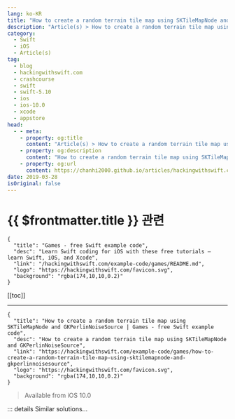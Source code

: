 ```yaml
---
lang: ko-KR
title: "How to create a random terrain tile map using SKTileMapNode and GKPerlinNoiseSource"
description: "Article(s) > How to create a random terrain tile map using SKTileMapNode and GKPerlinNoiseSource"
category:
  - Swift
  - iOS
  - Article(s)
tag: 
  - blog
  - hackingwithswift.com
  - crashcourse
  - swift
  - swift-5.10
  - ios
  - ios-10.0
  - xcode
  - appstore
head:
  - - meta:
    - property: og:title
      content: "Article(s) > How to create a random terrain tile map using SKTileMapNode and GKPerlinNoiseSource"
    - property: og:description
      content: "How to create a random terrain tile map using SKTileMapNode and GKPerlinNoiseSource"
    - property: og:url
      content: https://chanhi2000.github.io/articles/hackingwithswift.com/example-code/games/how-to-create-a-random-terrain-tile-map-using-sktilemapnode-and-gkperlinnoisesource.html
date: 2019-03-28
isOriginal: false
---
```


# {{ $frontmatter.title }} 관련

```component VPCard
{
  "title": "Games - free Swift example code",
  "desc": "Learn Swift coding for iOS with these free tutorials – learn Swift, iOS, and Xcode",
  "link": "/hackingwithswift.com/example-code/games/README.md",
  "logo": "https://hackingwithswift.com/favicon.svg",
  "background": "rgba(174,10,10,0.2)"
}
```

[[toc]]

---

```component VPCard
{
  "title": "How to create a random terrain tile map using SKTileMapNode and GKPerlinNoiseSource | Games - free Swift example code",
  "desc": "How to create a random terrain tile map using SKTileMapNode and GKPerlinNoiseSource",
  "link": "https://hackingwithswift.com/example-code/games/how-to-create-a-random-terrain-tile-map-using-sktilemapnode-and-gkperlinnoisesource",
  "logo": "https://hackingwithswift.com/favicon.svg",
  "background": "rgba(174,10,10,0.2)"
}
```

> Available from iOS 10.0

<!-- TODO: 작성 -->

<!-- 
Tile maps are designed to enable extremely efficient drawing of large amounts of terrain, and work by building grids of smaller images that combine to form large and varied maps. Helpfully, SpriteKit automatically manages the tiles to keep their overhead as low as possible, and even builds a tile map editor directly into Xcode so you can literally paint your maps by clicking around.

To try it out, go to the File menu and choose New > File, then choose iOS > Resource > SpriteKit Tile Set. Select the Grid Tile Set template, name it TileSet then click Create. Xcode will produce an example tile set that contains a variety of animated images in different terrains – more than enough to get started with.

We’re going to create two levels of terrain in our map: one that contains grass and water, and one that contains sand. By layering one over the other we can create a nice, seamless map, and if we place both the layers inside a single `SKNode` we can move the map easily.

**Tip:** You can add the following code to your current game project if you want, but for testing purposes you should probably create a new SpriteKit project as a sandbox.

First please add this property to your game scene:

```swift
let map = SKNode()
```

That will contain both the sand tiles and the grass/water tiles, so we can move and scale them together.

Add this inside the `didMove(to:)` method, to add the map to the main game scene, and scale it down small so we can see more – it’s a helpful way to be able to see more of the map when you’re just starting out:

```swift
addChild(map)
map.xScale = 0.2
map.yScale = 0.2
```

Next, we need to load the tile set that Xcode generated for us, and put in place a few constants: each tile is 128x128, and we want a 128x128 map to be generated. To load a tile set you use `SKTileSet(named:)` providing the *name of the tile set*, and *not* the filename. In this case, that means providing “Sample Grid Tile Set” rather than TileSet.sks. This initializer returns an optional `SKTileSet`, but because we specifically just added this – and because it’s rather important to the fundamental workings of our program - I feel this is safe to force unwrap.

Add this below the previous code:

```swift
let tileSet = SKTileSet(named: "Sample Grid Tile Set")!
let tileSize = CGSize(width: 128, height: 128)
let columns = 128
let rows = 128
```

Next we need some tiles to draw. That `SKTileSet` we just loaded contains a selection of tiles, but we specifically want the water, grass, and sand tiles for our map. So, we can search for those and create constants for easy reference – add this below the previous code:

```swift
let waterTiles = tileSet.tileGroups.first { $0.name == "Water" }
let grassTiles = tileSet.tileGroups.first { $0.name == "Grass"}
let sandTiles = tileSet.tileGroups.first { $0.name == "Sand"}
```

Finally, we can draw some tiles. We’re going to start with the sand tiles, which means creating an `SKTileMapNode` using the size constants from above, then calling its `fill()` method with the `sandTiles` tiles. Add this code next:

```swift
let bottomLayer = SKTileMapNode(tileSet: tileSet, columns: columns, rows: rows, tileSize: tileSize)
bottomLayer.fill(with: sandTiles)
map.addChild(bottomLayer)
```

Switch to an iPad simulator, then try running the code now – you should see a field of yellow.

<img class="hws" src="/img/hws/example-code-604-1.png" alt="">

Next, we need to generate some random terrain for our grass/water layer. GameplayKit gives us a number of noise generators specifically designed for this purpose, and here we’re going to use a Perlin noise generator. This will create an image where each pixel is black, white, or some shade or gray, and we’ll use that to decide whether our terrain should be water, grass, or sand.

Make sure you have `import GameplayKit` in your Swift file, then add this method to your game scene:

```swift
func makeNoiseMap(columns: Int, rows: Int) -> GKNoiseMap {
    let source = GKPerlinNoiseSource()
    source.persistence = 0.9

    let noise = GKNoise(source)
    let size = vector2(1.0, 1.0)
    let origin = vector2(0.0, 0.0)
    let sampleCount = vector2(Int32(columns), Int32(rows))

    return GKNoiseMap(noise, size: size, origin: origin, sampleCount: sampleCount, seamless: true)
}
```

Let me briefly explain what all that does:

1. `GKPerlinNoiseSource` is one of several GameplayKit noise generators. Perlin noise is specifically designed to make *coherent* noise (noise that looks meaningful), which makes it great for things like clouds and terrain.
<li>The `persistence` property of the noise source determines how smooth the noise is – how likely it is to change. Higher values make it change more frequently, creating rougher terrain.
<li>`GKNoise` is a general class that manages some source (our Perlin noise) and generate output.
<li>`GKNoiseMap` is the part we care about: it generates the actual output of noise across a specific size.
<li>We configure the noise map to take 1x1 slices from the noise, starting at the origin (0, 0), and generating up to a fixed number of rows and columns.
<li>Yes, noise maps work with `Int32` rather than a regular `Int`, because… well, I have no idea why, to be honest. Yay.

That creates a noise map, which will be a 256x256 series of values that range from -1.0 (deep water) to 1.0 (high ground). 

<img class="hws" src="/img/hws/example-code-604-2.png" alt="">

The next step is to go back to `didMove(to:)`, call that method to generate a noise map, then use it for our grass/water layer. This will use SpriteKit’s automapping system, which allows us to mark certain squares as being water or grass and have it automatically choose what kind of tile should be placed there so that the water and grass meet each other correctly.

First, add this to `didMove(to:)`:

```swift
// create the noise map
let noiseMap = makeNoiseMap(columns: columns, rows: rows)

// create our grass/water layer
let topLayer = SKTileMapNode(tileSet: tileSet, columns: columns, rows: rows, tileSize: tileSize)

// make SpriteKit do the work of placing specific tiles
topLayer.enableAutomapping = true

// add the grass/water layer to our main map node
map.addChild(topLayer)
```

Now comes the important part: we loop over all the rows and columns in our map, read the data from our noise map at that location, then use that to place either water tiles or grass tiles depending on the height.

We can read one specific value from the noise map using code like this:

```swift
let row = 5
let column = 18
let location = vector2(Int32(row), Int32(column))
let terrainHeight = noiseMap.value(at: location)
```

Again, that uses `Int32` because reasons. Each value will be between -1.0 and 1.0, so we need to decide where the water stops and land starts. You’re welcome to experiment all you want, but here we’re just going to say that everything below 0 is water.

Once you know which tile to use, you can apply a tile group to a specific row and column like this:

```swift
topLayer.setTileGroup(waterTiles, forColumn: column, row: row)
```

That applies a tile *group* rather than a specific tile, which is where SpriteKit’s automapping system comes in: when it detects that water is becoming grass, it will render water and grass edge tiles automatically, without us needing to worry about whether it’s a top tile, bottom tile, corner tile, and so on.

To see all this in action, add this loop to the end of `didMove(to:)`:

```swift
for column in 0 ..< columns {
    for row in 0 ..< rows {
        let location = vector2(Int32(row), Int32(column))
        let terrainHeight = noiseMap.value(at: location)

        if terrainHeight < 0 {
            topLayer.setTileGroup(waterTiles, forColumn: column, row: row)
        } else {
            topLayer.setTileGroup(grassTiles, forColumn: column, row: row)
        }
    }
}
```

And that’s the code complete – if you run it now you should see sand, water, and grass tiles mixed together nicely, and if you look closely you’ll even see the water’s edge is rippling gently.

<img class="hws" src="/img/hws/example-code-604-3.png" alt="">

-->

::: details Similar solutions…

<!--
/quick-start/swiftui/swiftui-tips-and-tricks">SwiftUI tips and tricks 
/quick-start/swiftui/all-swiftui-property-wrappers-explained-and-compared">All SwiftUI property wrappers explained and compared 
/quick-start/swiftui/how-to-tile-an-image">How to tile an image 
/example-code/uikit/how-to-create-live-playgrounds-in-xcode">How to create live playgrounds in Xcode 
/quick-start/concurrency/how-to-manipulate-an-asyncsequence-using-map-filter-and-more">How to manipulate an AsyncSequence using map(), filter(), and more</a>
-->


